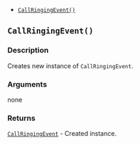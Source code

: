 * [`CallRingingEvent()`](#CallRingingEvent)

<a name="CallRingingEvent"></a>
## `CallRingingEvent()`

### Description
Creates new instance of `CallRingingEvent`.

### Arguments
none

### Returns
[`CallRingingEvent`](./CallRingingEvent.md) - Created instance.